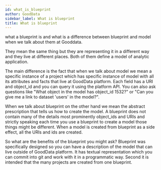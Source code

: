 ```yaml
---
id: what_is_blueprint
author: GoodData
sidebar_label: What is blueprint
title: What is blueprint
---
```

what a blueprint is and what is a difference between blueprint and model
when we talk about them at Gooddata.

They mean the same thing but they are representing it in a different way
and they live at different places. Both of them define a model of
analytic application.

The main difference is the fact that when we talk about model we mean a
specific instance of a project which has specific instance of model with
all its attributes and facts that live at GoodData platform. Each field
has a URI and object\_id and you can query it using the platform API.
You can also ask questions like "What object in the model has object\_id
1532?" or "Can you give me a link to dataset 'users' in the model?".

When we talk about blueprint on the other hand we mean the abstract
prescription that tells us how to create the model. A blueprint does not
contain many of the details most prominently object\_ids and URIs and
strictly speaking each time you use a blueprint to create a model those
things might be different. When a model is created from blueprint as a
side effect, all the URIs and ids are created.

So what are the benefits of the blueprint you might ask? Blueprint was
specifically designed so you can have a description of the model that
can live outside of GoodData platform. It has textual representation
which you can commit into git and work with it in a programmatic way.
Second it is intended that the many projects are created from one
blueprint.
